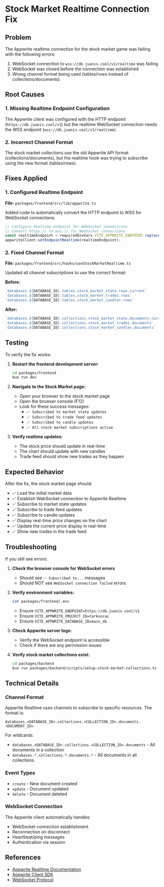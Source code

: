 # Stock Market Realtime Connection Fix

## Problem
The Appwrite realtime connection for the stock market game was failing with the following errors:
1. WebSocket connection to `wss://db.juanis.cool/v1/realtime` was failing
2. WebSocket was closed before the connection was established
3. Wrong channel format being used (tables/rows instead of collections/documents)

## Root Causes

### 1. Missing Realtime Endpoint Configuration
The Appwrite client was configured with the HTTP endpoint (`https://db.juanis.cool/v1`) but the realtime WebSocket connection needs the WSS endpoint (`wss://db.juanis.cool/v1/realtime`).

### 2. Incorrect Channel Format
The stock market collections use the old Appwrite API format (collections/documents), but the realtime hook was trying to subscribe using the new format (tables/rows).

## Fixes Applied

### 1. Configured Realtime Endpoint
**File:** `packages/frontend/src/lib/appwrite.ts`

Added code to automatically convert the HTTP endpoint to WSS for WebSocket connections:

```typescript
// Configure Realtime endpoint for WebSocket connections
// Convert https:// to wss:// for WebSocket connections
const realtimeEndpoint = requiredEnvVars.VITE_APPWRITE_ENDPOINT.replace('https://', 'wss://').replace('http://', 'ws://');
appwriteClient.setEndpointRealtime(realtimeEndpoint);
```

### 2. Fixed Channel Format
**File:** `packages/frontend/src/hooks/useStockMarketRealtime.ts`

Updated all channel subscriptions to use the correct format:

**Before:**
```typescript
`databases.${DATABASE_ID}.tables.stock_market_state.rows.current`
`databases.${DATABASE_ID}.tables.stock_market_trades.rows`
`databases.${DATABASE_ID}.tables.stock_market_candles.rows`
```

**After:**
```typescript
`databases.${DATABASE_ID}.collections.stock_market_state.documents.current`
`databases.${DATABASE_ID}.collections.stock_market_trades.documents`
`databases.${DATABASE_ID}.collections.stock_market_candles.documents`
```

## Testing

To verify the fix works:

1. **Restart the frontend development server:**
   ```bash
   cd packages/frontend
   bun run dev
   ```

2. **Navigate to the Stock Market page:**
   - Open your browser to the stock market page
   - Open the browser console (F12)
   - Look for these success messages:
     - `✅ Subscribed to market state updates`
     - `✅ Subscribed to trade feed updates`
     - `✅ Subscribed to candle updates`
     - `✅ All stock market subscriptions active`

3. **Verify realtime updates:**
   - The stock price should update in real-time
   - The chart should update with new candles
   - Trade feed should show new trades as they happen

## Expected Behavior

After the fix, the stock market page should:
- ✅ Load the initial market data
- ✅ Establish WebSocket connection to Appwrite Realtime
- ✅ Subscribe to market state updates
- ✅ Subscribe to trade feed updates
- ✅ Subscribe to candle updates
- ✅ Display real-time price changes on the chart
- ✅ Update the current price display in real-time
- ✅ Show new trades in the trade feed

## Troubleshooting

If you still see errors:

1. **Check the browser console for WebSocket errors**
   - Should see `✅ Subscribed to...` messages
   - Should NOT see `WebSocket connection failed` errors

2. **Verify environment variables:**
   ```bash
   cat packages/frontend/.env
   ```
   - Ensure `VITE_APPWRITE_ENDPOINT=https://db.juanis.cool/v1`
   - Ensure `VITE_APPWRITE_PROJECT_ID=tarkovcas`
   - Ensure `VITE_APPWRITE_DATABASE_ID=main_db`

3. **Check Appwrite server logs:**
   - Verify the WebSocket endpoint is accessible
   - Check if there are any permission issues

4. **Verify stock market collections exist:**
   ```bash
   cd packages/backend
   bun run packages/backend/scripts/setup-stock-market-collections.ts
   ```

## Technical Details

### Channel Format
Appwrite Realtime uses channels to subscribe to specific resources. The format is:
```
databases.<DATABASE_ID>.collections.<COLLECTION_ID>.documents.<DOCUMENT_ID>
```

For wildcards:
- `databases.<DATABASE_ID>.collections.<COLLECTION_ID>.documents` - All documents in a collection
- `databases.*.collections.*.documents.*` - All documents in all collections

### Event Types
- `create` - New document created
- `update` - Document updated
- `delete` - Document deleted

### WebSocket Connection
The Appwrite client automatically handles:
- WebSocket connection establishment
- Reconnection on disconnect
- Heartbeat/ping messages
- Authentication via session

## References

- [Appwrite Realtime Documentation](https://appwrite.io/docs/apis/realtime)
- [Appwrite Client SDK](https://appwrite.io/docs/sdks/web)
- [WebSocket Protocol](https://developer.mozilla.org/en-US/docs/Web/API/WebSocket)
